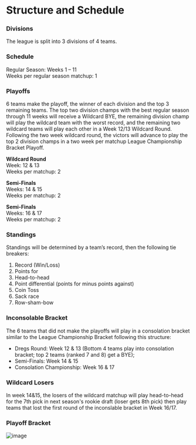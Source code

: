 # Structure and Schedule

### Divisions

The league is split into 3 divisions of 4 teams.

### Schedule


Regular Season:     Weeks 1 – 11<br/>
Weeks per regular season matchup:  1<br/>

### Playoffs


6 teams make the playoff, the winner of each division and the top 3 remaining teams.  The top two division champs with the best regular season through 11 weeks will receive a Wildcard BYE, the remaining division champ will play the wildcard team with the worst record, and the remaining two wildcard teams will play each other in a Week 12/13 Wildcard Round. Following the two week wildcard round, the victors will advance to play the top 2 division champs in a two week per matchup League Championship Bracket Playoff.

**Wildcard Round**<br>
Week: 12 & 13 <br>
Weeks per matchup:  2<br/>

**Semi-Finals**<br>
Weeks: 14 & 15<br>
Weeks per matchup:  2<br/>

**Semi-Finals**<br>
Weeks: 16 & 17<br>
Weeks per matchup:  2<br/>


### Standings


Standings will be determined by a team’s record, then the following tie breakers:

1.  Record (Win/Loss)
2.  Points for
3.  Head-to-head
4.  Point differential (points for minus points against)
5.  Coin Toss
6.  Sack race
7.  Row-sham-bow

### Inconsolable Bracket


The 6 teams that did not make the playoffs will play in a consolation bracket similar to the League Championship Bracket following this structure:

* Dregs Round: Week 12 & 13 (Bottom 4 teams play into consolation bracket; top 2 teams (ranked 7 and 8) get a BYE);
* Semi-Finals: Week 14 & 15
* Consolation Championship: Week 16 & 17

### Wildcard Losers

In week 14&15, the losers of the wildcard matchup will play head-to-head for the 7th pick in next season's rookie draft (loser gets 8th pick) then play teams that lost the first round of the inconslable bracket in Week 16/17.

### Playoff Bracket

![image](https://user-images.githubusercontent.com/13122349/143664782-9cd20f99-0e60-45ea-87ed-990b82e72b72.png)

